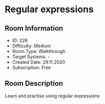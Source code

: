 ﻿# Regular expressions

## Room Information
- ID: 226
- Difficulty: Medium
- Room Type: Walkthrough
- Target Systems: -
- Created Date: 29.11.2020
- Subscription: Free

## Room Description
Learn and practise using regular expressions
